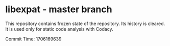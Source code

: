 # libexpat - master branch

This repository contains frozen state of the repository.
Its history is cleared. It is used only for static code
analysis with Codacy.

Commit Time: 1706169639